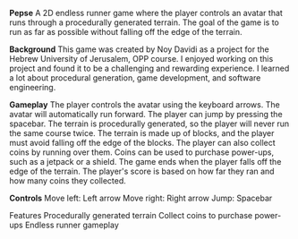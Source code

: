 **Pepse**
A 2D endless runner game where the player controls an avatar that runs through a procedurally generated terrain.
The goal of the game is to run as far as possible without falling off the edge of the terrain.

**Background**
This game was created by Noy Davidi as a project for the Hebrew University of Jerusalem, OPP course.
I enjoyed working on this project and found it to be a challenging and rewarding experience.
I learned a lot about procedural generation, game development, and software engineering.

**Gameplay**
The player controls the avatar using the keyboard arrows. The avatar will automatically run forward. The player can jump by pressing the spacebar.
The terrain is procedurally generated, so the player will never run the same course twice. The terrain is made up of blocks, and the player must avoid falling off the edge of the blocks.
The player can also collect coins by running over them. Coins can be used to purchase power-ups, such as a jetpack or a shield.
The game ends when the player falls off the edge of the terrain. The player's score is based on how far they ran and how many coins they collected.

**Controls**
Move left: Left arrow
Move right: Right arrow
Jump: Spacebar

Features
Procedurally generated terrain
Collect coins to purchase power-ups
Endless runner gameplay
